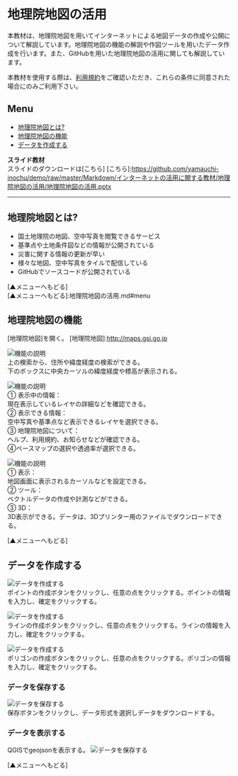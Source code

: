# 地理院地図の活用
本教材は、地理院地図を用いてインターネットによる地図データの作成や公開について解説しています。地理院地図の機能の解説や作図ツールを用いたデータ作成を行います。また、GitHubを用いた地理院地図の活用に関しても解説しています。

本教材を使用する際は、[利用規約]をご確認いただき、これらの条件に同意された場合にのみご利用下さい。


[利用規約]:./インターネットの活用に関する教材

**Menu**
------
* [地理院地図とは?](#地理院地図とは?)
* [地理院地図の機能](#地理院地図の機能)
* [データを作成する](#データを作成する)


**スライド教材**  
スライドのダウンロードは[こちら]
[こちら]:https://github.com/yamauchi-inochu/demo/raw/master/Markdown/インターネットの活用に関する教材/地理院地図の活用/地理院地図の活用.pptx

--------

## 地理院地図とは?

- 国土地理院の地図、空中写真を閲覧できるサービス
- 基準点や土地条件図などの情報が公開されている
- 災害に関する情報の更新が早い
- 様々な地図、空中写真をタイルで配信している
- GitHubでソースコードが公開されている

[▲メニューへもどる]  
[▲メニューへもどる]:地理院地図の活用.md#menu

## 地理院地図の機能
[地理院地図]を開く。
[地理院地図]:http://maps.gsi.go.jp

![機能の説明](pic/pic_1.png)  
上の検索から、住所や緯度経度の検索ができる。  
下のボックスに中央カーソルの緯度経度や標高が表示される。

![機能の説明](pic/pic_2.png)  
① 表示中の情報：  
現在表示しているレイヤの詳細などを確認できる。  
② 表示できる情報：  
空中写真や基準点など表示できるレイヤを選択できる。   
③ 地理院地図について：  
ヘルプ、利用規約、お知らせなどが確認できる。  
④ベースマップの選択や透過率が選択できる。  

![機能の説明](pic/pic_3.png)  
① 表示：  
地図画面に表示されるカーソルなどを設定できる。  
② ツール：  
ベクトルデータの作成や計測などができる。  
③ 3D：  
3D表示ができる。データは、3Dプリンター用のファイルでダウンロードできる。

[▲メニューへもどる]  

## データを作成する
![データを作成する](pic/pic_4.png)  
ポイントの作成ボタンをクリックし、任意の点をクリックする。ポイントの情報を入力し、確定をクリックする。

![データを作成する](pic/pic_5.png)  
ラインの作成ボタンをクリックし、任意の点をクリックする。ラインの情報を入力し、確定をクリックする。

![データを作成する](pic/pic_6.png)  
ポリゴンの作成ボタンをクリックし、任意の点をクリックする。ポリゴンの情報を入力し、確定をクリックする。

### データを保存する
![データを保存する](pic/pic_7.png)  
保存ボタンをクリックし、データ形式を選択しデータをダウンロードする。

### データを表示する
QGISでgeojsonを表示する。
![データを保存する](pic/pic_8.png)  

[▲メニューへもどる]  
